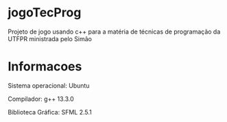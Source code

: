 # jogoTecProg

Projeto de jogo usando c++ para a matéria de técnicas de programação da UTFPR ministrada pelo Simão

# Informacoes

Sistema operacional: Ubuntu

Compilador: g++ 13.3.0

Biblioteca Gráfica: SFML 2.5.1